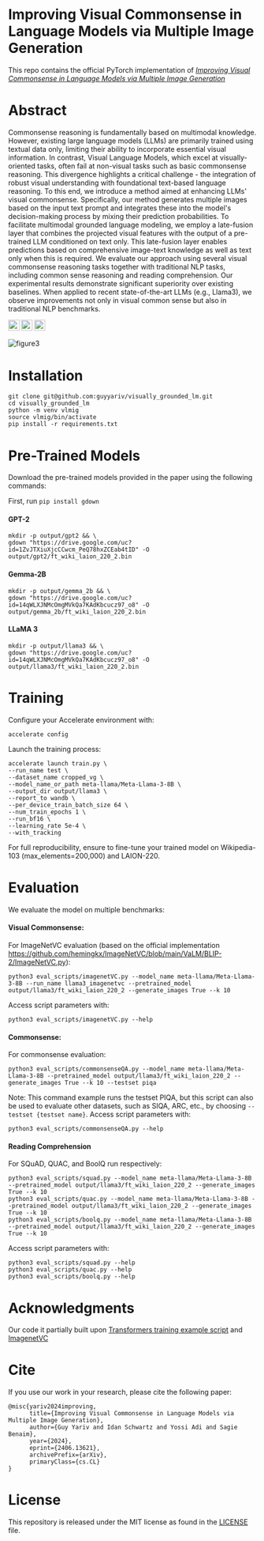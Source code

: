 # Improving Visual Commonsense in Language Models via Multiple Image Generation
This repo contains the official PyTorch implementation of  [*Improving Visual Commonsense in Language Models via Multiple Image Generation*](https://pages.cs.huji.ac.il/adiyoss-lab/vLMIG/)

# Abstract
Commonsense reasoning is fundamentally based on multimodal knowledge. However, existing large language models (LLMs) are primarily trained using textual data only, limiting their ability to incorporate essential visual information. In contrast, Visual Language Models, which excel at visually-oriented tasks, often fail at non-visual tasks such as basic commonsense reasoning. 
This divergence highlights a critical challenge - the integration of robust visual understanding with foundational text-based language reasoning. To this end, we introduce a method aimed at enhancing LLMs' visual commonsense. Specifically, our method generates multiple images based on the input text prompt and integrates these into the model's decision-making process by mixing their prediction probabilities. To facilitate multimodal grounded language modeling, we employ a late-fusion layer that combines the projected visual features with the output of a pre-trained LLM conditioned on text only. This late-fusion layer enables predictions based on comprehensive image-text knowledge as well as text only when this is required. We evaluate our approach using several visual commonsense reasoning tasks together with traditional NLP tasks, including common sense reasoning and reading comprehension. Our experimental results demonstrate significant superiority over existing baselines. When applied to recent state-of-the-art LLMs (e.g., Llama3), we observe improvements not only in visual common sense but also in traditional NLP benchmarks.

<a href="https://arxiv.org/abs/2406.13621"><img src="https://img.shields.io/badge/arXiv-2406.13621-b31b1b.svg" height=22.5></a>
<a href="https://pages.cs.huji.ac.il/adiyoss-lab/vLMIG/"><img src="https://img.shields.io/static/v1?label=Project&message=Website&color=red" height=22.5></a> 
<a href="https://colab.research.google.com/drive/1-idBJHvI9cPAQ7GQq5in-4Sa_wiHzQkT?usp=sharing"><img src="https://img.shields.io/badge/Colab-F9AB00?style=for-the-badge&logo=googlecolab&color=525252" height=22.5></a>

![figure3](https://github.com/guyyariv/vLMIG/assets/89798559/e2a46b40-b7ca-4fea-80dd-ee15d1fa18f4)


# Installation
```
git clone git@github.com:guyyariv/visually_grounded_lm.git
cd visually_grounded_lm
python -m venv vlmig
source vlmig/bin/activate
pip install -r requirements.txt
```

# Pre-Trained Models
Download the pre-trained models provided in the paper using the following commands:

First, run ```pip install gdown```

#### GPT-2
```angular2html
mkdir -p output/gpt2 && \
gdown "https://drive.google.com/uc?id=1ZvJTXiuXjcCCwcm_PeQ78hxZCEab4tID" -O output/gpt2/ft_wiki_laion_220_2.bin
```

#### Gemma-2B
```angular2html
mkdir -p output/gemma_2b && \
gdown "https://drive.google.com/uc?id=14qWLXJNMcOmgMVkQa7KAdKbcucz97_o8" -O output/gemma_2b/ft_wiki_laion_220_2.bin
```

#### LLaMA 3
```angular2html
mkdir -p output/llama3 && \
gdown "https://drive.google.com/uc?id=14qWLXJNMcOmgMVkQa7KAdKbcucz97_o8" -O output/llama3/ft_wiki_laion_220_2.bin
```

# Training

Configure your Accelerate environment with:
```angular2html
accelerate config
```

Launch the training process:
```angular2html
accelerate launch train.py \
--run_name test \
--dataset_name cropped_vg \
--model_name_or_path meta-llama/Meta-Llama-3-8B \
--output_dir output/llama3 \
--report_to wandb \
--per_device_train_batch_size 64 \
--num_train_epochs 1 \
--run_bf16 \
--learning_rate 5e-4 \
--with_tracking
```
For full reproducibility, ensure to fine-tune your trained model on Wikipedia-103 (max_elements=200,000) and LAION-220.

# Evaluation

We evaluate the model on multiple benchmarks:

#### Visual Commonsense:
For ImageNetVC evaluation (based on the official implementation https://github.com/hemingkx/ImageNetVC/blob/main/VaLM/BLIP-2/ImageNetVC.py):
```angular2html
python3 eval_scripts/imagenetVC.py --model_name meta-llama/Meta-Llama-3-8B --run_name llama3_imagenetvc --pretrained_model output/llama3/ft_wiki_laion_220_2 --generate_images True --k 10 
```
Access script parameters with:
```angular2html
python3 eval_scripts/imagenetVC.py --help
```

#### Commonsense:
For commonsense evaluation:
```angular2html
python3 eval_scripts/commonsenseQA.py --model_name meta-llama/Meta-Llama-3-8B --pretrained_model output/llama3/ft_wiki_laion_220_2 --generate_images True --k 10 --testset piqa
```
Note: This command example runs the testset PIQA, but this script can also be used to evaluate other datasets, such as SIQA, ARC, etc., by choosing ``` --testset {testset name} ```.
Access script parameters with:
```angular2html
python3 eval_scripts/commonsenseQA.py --help
```

#### Reading Comprehension
For SQuAD, QUAC, and BoolQ run respectively:
```angular2html
python3 eval_scripts/squad.py --model_name meta-llama/Meta-Llama-3-8B --pretrained_model output/llama3/ft_wiki_laion_220_2 --generate_images True --k 10
python3 eval_scripts/quac.py --model_name meta-llama/Meta-Llama-3-8B --pretrained_model output/llama3/ft_wiki_laion_220_2 --generate_images True --k 10
python3 eval_scripts/boolq.py --model_name meta-llama/Meta-Llama-3-8B --pretrained_model output/llama3/ft_wiki_laion_220_2 --generate_images True --k 10
```
Access script parameters with:
```angular2html
python3 eval_scripts/squad.py --help
python3 eval_scripts/quac.py --help
python3 eval_scripts/boolq.py --help
```

# Acknowledgments
Our code it partially built upon [Transformers training example script](https://github.com/huggingface/transformers/tree/main/examples/pytorch/language-modeling) and [ImagenetVC](https://github.com/hemingkx/ImageNetVC/tree/main)

# Cite
If you use our work in your research, please cite the following paper:
```
@misc{yariv2024improving,
      title={Improving Visual Commonsense in Language Models via Multiple Image Generation}, 
      author={Guy Yariv and Idan Schwartz and Yossi Adi and Sagie Benaim},
      year={2024},
      eprint={2406.13621},
      archivePrefix={arXiv},
      primaryClass={cs.CL}
}
```

# License
This repository is released under the MIT license as found in the [LICENSE](LICENSE) file. 

